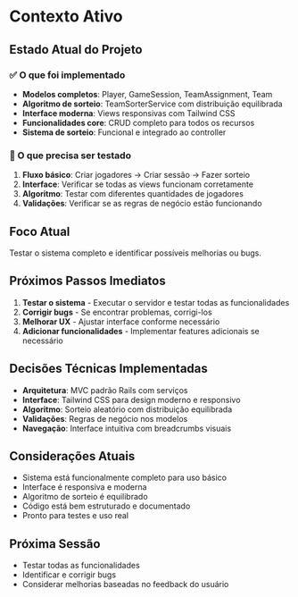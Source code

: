 # Contexto Ativo

## Estado Atual do Projeto

### ✅ O que foi implementado
- **Modelos completos**: Player, GameSession, TeamAssignment, Team
- **Algoritmo de sorteio**: TeamSorterService com distribuição equilibrada
- **Interface moderna**: Views responsivas com Tailwind CSS
- **Funcionalidades core**: CRUD completo para todos os recursos
- **Sistema de sorteio**: Funcional e integrado ao controller

### 🔄 O que precisa ser testado
1. **Fluxo básico**: Criar jogadores → Criar sessão → Fazer sorteio
2. **Interface**: Verificar se todas as views funcionam corretamente
3. **Algoritmo**: Testar com diferentes quantidades de jogadores
4. **Validações**: Verificar se as regras de negócio estão funcionando

## Foco Atual
Testar o sistema completo e identificar possíveis melhorias ou bugs.

## Próximos Passos Imediatos
1. **Testar o sistema** - Executar o servidor e testar todas as funcionalidades
2. **Corrigir bugs** - Se encontrar problemas, corrigi-los
3. **Melhorar UX** - Ajustar interface conforme necessário
4. **Adicionar funcionalidades** - Implementar features adicionais se necessário

## Decisões Técnicas Implementadas
- **Arquitetura**: MVC padrão Rails com serviços
- **Interface**: Tailwind CSS para design moderno e responsivo
- **Algoritmo**: Sorteio aleatório com distribuição equilibrada
- **Validações**: Regras de negócio nos modelos
- **Navegação**: Interface intuitiva com breadcrumbs visuais

## Considerações Atuais
- Sistema está funcionalmente completo para uso básico
- Interface é responsiva e moderna
- Algoritmo de sorteio é equilibrado
- Código está bem estruturado e documentado
- Pronto para testes e uso real

## Próxima Sessão
- Testar todas as funcionalidades
- Identificar e corrigir bugs
- Considerar melhorias baseadas no feedback do usuário 